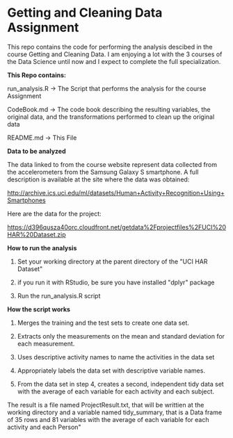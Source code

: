 # Getting and Cleaning Data Assignment

This repo contains the  code for performing the analysis descibed in the course Getting and Cleaning Data.
I am enjoying a lot with the 3 courses of the Data Science until now and I expect to complete the full specialization.

**This Repo contains:**

run_analysis.R  ->  The Script that performs the analysis for the course Assignment

CodeBook.md -> The code book describing the resulting variables, the original data, and the transformations performed to clean up the original data 

README.md -> This File


**Data to be analyzed**

The data linked to from the course website represent data collected from the accelerometers from the Samsung Galaxy S smartphone. A full description is available at the site where the data was obtained:

http://archive.ics.uci.edu/ml/datasets/Human+Activity+Recognition+Using+Smartphones

Here are the data for the project:

https://d396qusza40orc.cloudfront.net/getdata%2Fprojectfiles%2FUCI%20HAR%20Dataset.zip



**How to run the analysis**

1) Set your working directory at the parent directory of the "UCI HAR Dataset"

2) if you run it with RStudio, be sure you have installed "dplyr" package

3) Run the run_analysis.R script


**How the script works**

1) Merges the training and the test sets to create one data set.

2) Extracts only the measurements on the mean and standard deviation for each measurement. 

3) Uses descriptive activity names to name the activities in the data set

4) Appropriately labels the data set with descriptive variable names. 

5) From the data set in step 4, creates a second, independent tidy data set with the average of each variable for each activity and each subject.

The result is a file named ProjectResult.txt, that will be writtien at the working directory
and a variable named tidy_summary, that is a Data frame of 35 rows and 81 variables with the average of each variable for each activity and each Person"





